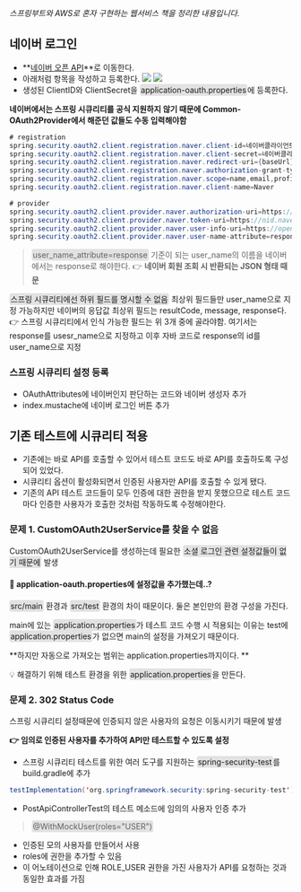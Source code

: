_스프링부트와 AWS로 혼자 구현하는 웹서비스 책을 정리한 내용입니다._

## 네이버 로그인
- **[네이버 오픈 API](https://developers.naver.com/apps/#/register?api=nvlogin)**로 이동한다.
- 아래처럼 항목을 작성하고 등록한다.
![](https://images.velog.io/images/3hee_11/post/58d0d428-12c8-4170-af89-6bf8e8569689/20220302_163616_1.png)
![](https://images.velog.io/images/3hee_11/post/c927b7b8-a69a-4fa6-951f-932d2baff96a/20220302_163616_2.png)
- 생성된 ClientID와 ClientSecret을 <span style='padding: 2px; background-color: #e2e2e2; border-radius: 4px'>application-oauth.properties</span>에 등록한다.

 **네이버에서는 스프링 시큐리티를 공식 지원하지 않기 때문에 Common-OAuth2Provider에서 해준던 값들도 수동 입력해야함**

```java
# registration
spring.security.oauth2.client.registration.naver.client-id=네이버클라이언트ID
spring.security.oauth2.client.registration.naver.client-secret=네이버클라이언트시크릿
spring.security.oauth2.client.registration.naver.redirect-uri={baseUrl}/{action}/oauth2/code/{registrationId}
spring.security.oauth2.client.registration.naver.authorization-grant-type=authorization_code
spring.security.oauth2.client.registration.naver.scope=name,email,profile_image
spring.security.oauth2.client.registration.naver.client-name=Naver

# provider
spring.security.oauth2.client.provider.naver.authorization-uri=https://nid.naver.com/oauth2.0/authorize
spring.security.oauth2.client.provider.naver.token-uri=https://nid.naver.com/oauth2.0/token
spring.security.oauth2.client.provider.naver.user-info-uri=https://openapi.naver.com/v1/nid/me
spring.security.oauth2.client.provider.naver.user-name-attribute=response
```

><span style='padding: 2px; background-color: #e2e2e2; border-radius: 4px'>user_name_attribute=response</span>
기준이 되는 user_name의 이름을 네이버에서는 response로 해야한다.
👉 **네이버 회원 조회 시 반환되는 JSON 형태 때문**
>
<span style='padding: 2px; background-color: #e2e2e2; border-radius: 4px'>스프링 시큐리티에선 하위 필드를 명시할 수 없음</span>
최상위 필드들만 user_name으로 지정 가능하지만 네이버의 응답값 최상위 필드는 resultCode, message, response다.
👉 스프링 시큐리티에서 인식 가능한 필드는 위 3개 중에 골라야함. 여기서는 response를 usesr_name으로 지정하고 이후 자바 코드로 response의 id를 user_name으로 지정

### 스프링 시큐리티 설정 등록
- OAuthAttributes에 네이버인지 판단하는 코드와 네이버 생성자 추가
- index.mustache에 네이버 로그인 버튼 추가

## 기존 테스트에 시큐리티 적용
- 기존에는 바로 API를 호출할 수 있어서 테스트 코드도 바로 API를 호출하도록 구성되어 있었다. 
- 시큐리티 옵션이 활성화되면서 인증된 사용자만 API를 호출할 수 있게 됐다.
- 기존의 API 테스트 코드들이 모두 인증에 대한 권한을 받지 못했으므로 테스트 코드마다 인증한 사용자가 호출한 것처럼 작동하도록 수정해야한다.

### 문제 1. CustomOAuth2UserService를 찾을 수 없음
CustomOAuth2UserService를 생성하는데 필요한 <span style='padding: 2px; background-color: #e2e2e2; border-radius: 4px'>소셜 로그인 관련 설정값들이 없기 때문에</span> 발생

#### 🤔 application-oauth.properties에 설정값을 추가했는데..?
<span style='padding: 2px; background-color: #e2e2e2; border-radius: 4px'>src/main</span> 환경과 <span style='padding: 2px; background-color: #e2e2e2; border-radius: 4px'>src/test</span> 환경의 차이 때문이다. 둘은 본인만의 환경 구성을 가진다. 

main에 있는 <span style='padding: 2px; background-color: #e2e2e2; border-radius: 4px'>application.properties</span>가 테스트 코드 수행 시 적용되는 이유는 test에 <span style='padding: 2px; background-color: #e2e2e2; border-radius: 4px'>application.properties</span>가 없으면 main의 설정을 가져오기 때문이다.

**하지만 자동으로 가져오는 범위는 application.properties까지이다. **

💡 해결하기 위해 테스트 환경을 위한 <span style='padding: 2px; background-color: #e2e2e2; border-radius: 4px'>application.properties</span>을 만든다.

### 문제 2. 302 Status Code
스프링 시큐리티 설정때문에  인증되지 않은 사용자의 요청은 이동시키기 때문에 발생

**👉 임의로 인증된 사용자를 추가하여 API만 테스트할 수 있도록 설정**

- 스프링 시큐리티 테스트를 위한 여러 도구를 지원하는 <span style='padding: 2px; background-color: #e2e2e2; border-radius: 4px'>spring-security-test</span>를 build.gradle에 추가
```java
testImplementation('org.springframework.security:spring-security-test')
```
- PostApiControllerTest의 테스트 메소드에 임의의 사용자 인증 추가

><span style='padding: 2px; background-color: #e2e2e2; border-radius: 4px'>@WithMockUser(roles="USER")</span>
- 인증된 모의 사용자를 만들어서 사용
- roles에 권한을 추가할 수 있음
- 이 어노테이션으로 인해 ROLE_USER 권한을 가진 사용자가 API를 요청하는 것과 동일한 효과를 가짐
